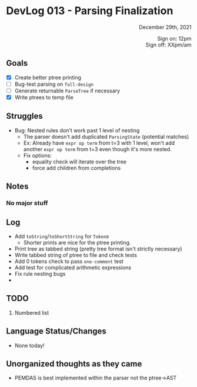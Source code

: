 # DevLog 013 - Parsing Finalization
<div align="right">
December 29th, 2021

Sign on: 12pm\
Sign off: XXpm/am
</div>

## Goals
- [x] Create better ptree printing
- [ ] Bug-test parsing on `full-design`
- [ ] Generate returnable `ParseTree` if necessary
- [x] Write ptrees to temp file

## Struggles
- Bug: Nested rules don't work past 1 level of nesting
  - The parser doesn't add duplicated `ParsingState` (potential matches)
  - Ex: Already have `expr op term` from t=3 with 1 level, won't add another `expr op term` from t=3 even though it's more nested.
  - Fix options:
    - equality check will iterate over the tree
    - force add children from completions

## Notes
### No major stuff

## Log
- Add `toString`/`toShortString` for `Token`s
  - Shorter prints are nice for the ptree printing.
- Print tree as tabbed string (pretty tree format isn't strictly necessary)
- Write tabbed string of ptree to file and check tests
- Add 0 tokens check to pass `one-comment` test
- Add test for complicated arithmetic expressions
- Fix rule nesting bugs
- 

## TODO
1. Numbered list

## Language Status/Changes
- None today!

## Unorganized thoughts as they came
- PEMDAS is best implemented within the parser not the ptree->AST